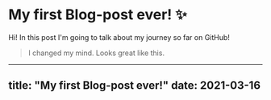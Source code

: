 # My first Blog-post ever! ✨
Hi! In this post I'm going to talk about my journey so far on GitHub!
> I changed my mind. Looks great like this.
---
title: "My first Blog-post ever!"
date: 2021-03-16
---
